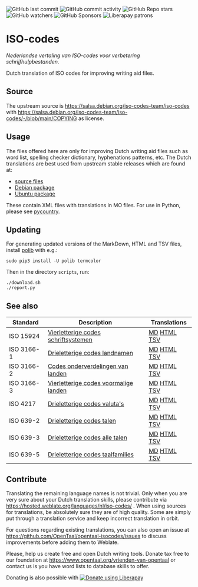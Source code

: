 ![GitHub last commit](https://img.shields.io/github/last-commit/opentaal/opentaal-isocodes)
![GitHub commit activity](https://img.shields.io/github/commit-activity/y/opentaal/opentaal-isocodes)
![GitHub Repo stars](https://img.shields.io/github/stars/opentaal/opentaal-isocodes)
![GitHub watchers](https://img.shields.io/github/watchers/opentaal/opentaal-isocodes)
![GitHub Sponsors](https://img.shields.io/github/sponsors/opentaal)
![Liberapay patrons](https://img.shields.io/liberapay/patrons/opentaal)

# ISO-codes

_Nederlandse vertaling van ISO-codes voor verbetering schrijfhulpbestanden._

Dutch translation of ISO codes for improving writing aid files.

## Source

The upstream source is https://salsa.debian.org/iso-codes-team/iso-codes with
https://salsa.debian.org/iso-codes-team/iso-codes/-/blob/main/COPYING as
license.

## Usage

The files offered here are only for improving Dutch writing aid files such as
word list, spelling checker dictionary, hyphenations patterns, etc. The Dutch
translations are best used from upstream stable releases which are found at:
- [source files](https://salsa.debian.org/iso-codes-team/iso-codes/-/releases)
- [Debian package](https://packages.debian.org/search?keywords=iso-codes)
- [Ubuntu package](https://packages.ubuntu.com/search?keywords=iso-codes)

These contain XML files with translations in MO files. For use in Python,
please see [pycountry](https://pypi.org/project/pycountry/).

## Updating

For generating updated versions of the MarkDown, HTML and TSV files, install
[polib](https://pypi.org/project/polib/) with e.g.:

    sudo pip3 install -U polib termcolor

Then in the directory `scripts`, run:

    ./download.sh
    ./report.py

## See also

Standard | Description | Translations
---|---|---
ISO 15924 | [Vierletterige codes schriftsystemen](https://nl.wikipedia.org/w/index.php?search=ISO_15924) | [MD](md/iso_15924.md) [HTML](html/iso_15924.html) [TSV](tsv/iso_15924.tsv)
ISO 3166-1 | [Drieletterige codes landnamen](https://nl.wikipedia.org/w/index.php?search=ISO_3166-1) | [MD](md/iso_3166-1.md) [HTML](html/iso_3166-1.html) [TSV](tsv/iso_3166-1.tsv)
ISO 3166-2 | [Codes onderverdelingen van landen](https://nl.wikipedia.org/w/index.php?search=ISO_3166-2) | [MD](md/iso_3166-2.md) [HTML](html/iso_3166-2.html) [TSV](tsv/iso_3166-2.tsv)
ISO 3166-3 | [Vierletterige codes voormalige landen](https://nl.wikipedia.org/w/index.php?search=ISO_3166-3) | [MD](md/iso_3166-3.md) [HTML](html/iso_3166-3.html) [TSV](tsv/iso_3166-3.tsv)
ISO 4217 | [Drieletterige codes valuta's](https://nl.wikipedia.org/w/index.php?search=ISO_4217) | [MD](md/iso_4217.md) [HTML](html/iso_4217.html) [TSV](tsv/iso_4217.tsv)
ISO 639-2 | [Drieletterige codes talen](https://nl.wikipedia.org/w/index.php?search=ISO_639#ISO_639-2) | [MD](md/iso_639-2.md) [HTML](html/iso_639-2.html) [TSV](tsv/iso_639-2.tsv)
ISO 639-3 | [Drieletterige codes alle talen](https://nl.wikipedia.org/w/index.php?search=ISO_639#ISO_639-3) | [MD](md/iso_639-3.md) [HTML](html/iso_639-3.html) [TSV](tsv/iso_639-3.tsv)
ISO 639-5 | [Drieletterige codes taalfamilies](https://nl.wikipedia.org/w/index.php?search=ISO_639-5) | [MD](md/iso_639-5.md) [HTML](html/iso_639-5.html) [TSV](tsv/iso_639-5.tsv)

## Contribute

Translating the remaining language names is not trivial. Only when you are
very sure about your Dutch translation skills, please contribute via
https://hosted.weblate.org/languages/nl/iso-codes/ . When using sources for
translations, be absolutely sure they are of high quality. Some are simply put
through a translation service and keep incorrect translation in orbit.

For questions regarding existing translations, you can also open an issue
at https://github.com/OpenTaal/opentaal-isocodes/issues to discuss
improvements before adding them to Weblate.

Please, help us create free and open Dutch writing tools. Donate tax free to our
foundation at https://www.opentaal.org/vrienden-van-opentaal or contact us is
you have word lists to database skills to offer.

Donating is also possible with <noscript><a href="https://liberapay.com/opentaal/donate"><img alt="Donate using Liberapay" src="https://liberapay.com/assets/widgets/donate.svg"></a></noscript>
